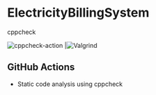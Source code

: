 # ElectricityBillingSystem

cppcheck

![cppcheck-action](https://github.com/stepin104345/ElectricityBillingSystem/workflows/cppcheck-action/badge.svg)
|![Valgrind](https://github.com/stepin654321/MiniProject_Template/workflows/Valgrind/badge.svg)


## GitHub Actions
* Static code analysis using cppcheck

